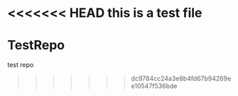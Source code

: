 <<<<<<< HEAD
this is a test file
=======
# TestRepo
test repo
>>>>>>> dc9784cc24a3e8b4fd67b94269ee10547f536bde
